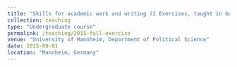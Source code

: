 ```yaml
---
title: "Skills for academic work and writing (2 Exercises, taught in German, Fall 2015)"
collection: teaching
type: "Undergraduate course"
permalink: /teaching/2015-fall-exercise
venue: "University of Mannheim, Department of Political Science"
date: 2015-09-01
location: "Mannheim, Germany"
---
```

